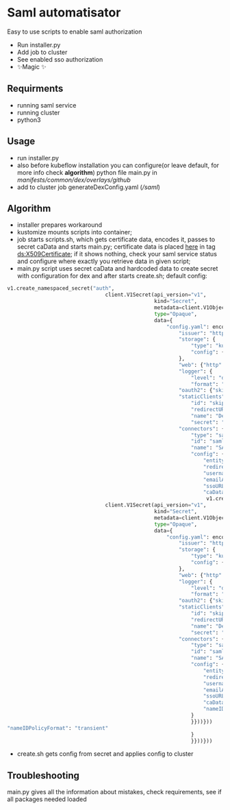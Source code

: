 # Saml automatisator

Easy to use scripts to enable saml authorization

- Run installer.py
- Add job to cluster
- See enabled sso authorization
- ✨Magic ✨

## Requirments
- running saml service
- running cluster
- python3

## Usage
- run installer.py
- also before kubeflow installation you can configure(or leave default, for more info check **algorithm**) python file main.py in *manifests/common/dex/overlays/github*
- add to cluster job generateDexConfig.yaml (*/saml*)

## Algorithm
- installer prepares workaround
- kustomize mounts scripts into container;
- job starts scripts.sh, which gets certificate data, encodes it, passes to secret caData and starts main.py; certificate data is placed [here](http://10.234.238.56:8080/simplesaml/saml2/idp/metadata.php) in tag <ds:X509Certificate>; if it shows nothing, check your saml service status and configure where exactly you retrieve data in given script;
- main.py script uses secret caData and hardcoded data to create secret with configuration for dex and after starts create.sh;  default config:
```python 
v1.create_namespaced_secret("auth",
                                client.V1Secret(api_version="v1",
                                                kind="Secret",
                                                metadata=client.V1ObjectMeta(name="dex-config", namespace="auth"),
                                                type="Opaque",
                                                data={
                                                    "config.yaml": encode(yaml.dump({
                                                        "issuer": "http://dex.auth.svc.cluster.local:5556/dex",
                                                        "storage": {
                                                            "type": "kubernetes",
                                                            "config": {"inCluster": True}
                                                        },
                                                        "web": {"http": "0.0.0.0:5556"},
                                                        "logger": {
                                                            "level": "debug",
                                                            "format": "text"},
                                                        "oauth2": {"skipApprovalScreen": True},
                                                        "staticClients": {
                                                            "id": "skipApprovalScreen",
                                                            "redirectURIs": ["/login/oidc"],
                                                            "name": "Dex Login Application",
                                                            "secret": "pUBnBOY80SnXgjibTYM9ZWNzY2xreNGQok"},
                                                        "connectors": {
                                                            "type": "saml",
                                                            "id": "saml",
                                                            "name": "SAML",
                                                            "config": {
                                                                "entityIssuer": "saml-poc",
                                                                "redirectURIs": "http://cv-hcp-lb1.qa.lab:10021/dex/callback",
                                                                "usernameAttr": "username",
                                                                "emailAttr": "email",
                                                                "ssoURL": "http://127.0.0.1:8080/simplesaml/saml2/idp/SSOService.php",
                                                                "caData": ca_data,
                                                                 v1.create_namespaced_secret("auth",
                                client.V1Secret(api_version="v1",
                                                kind="Secret",
                                                metadata=client.V1ObjectMeta(name="dex-config", namespace="auth"),
                                                type="Opaque",
                                                data={
                                                    "config.yaml": encode(yaml.dump({
                                                        "issuer": "http://dex.auth.svc.cluster.local:5556/dex",
                                                        "storage": {
                                                            "type": "kubernetes",
                                                            "config": {"inCluster": True}
                                                        },
                                                        "web": {"http": "0.0.0.0:5556"},
                                                        "logger": {
                                                            "level": "debug",
                                                            "format": "text"},
                                                        "oauth2": {"skipApprovalScreen": True},
                                                        "staticClients": {
                                                            "id": "skipApprovalScreen",
                                                            "redirectURIs": ["/login/oidc"],
                                                            "name": "Dex Login Application",
                                                            "secret": "pUBnBOY80SnXgjibTYM9ZWNzY2xreNGQok"},
                                                        "connectors": {
                                                            "type": "saml",
                                                            "id": "saml",
                                                            "name": "SAML",
                                                            "config": {
                                                                "entityIssuer": "saml-poc",
                                                                "redirectURIs": "http://cv-hcp-lb1.qa.lab:10021/dex/callback",
                                                                "usernameAttr": "username",
                                                                "emailAttr": "email",
                                                                "ssoURL": "http://127.0.0.1:8080/simplesaml/saml2/idp/SSOService.php",
                                                                "caData": ca_data,
                                                                "nameIDPolicyFormat": "transient"
                                                            }
                                                            }}))}))
"nameIDPolicyFormat": "transient"
                                                            }
                                                            }}))}))
```
- create.sh gets config from secret and applies config to cluster
          
## Troubleshooting
main.py gives all the information about mistakes, check requirements, see if all packages needed loaded
